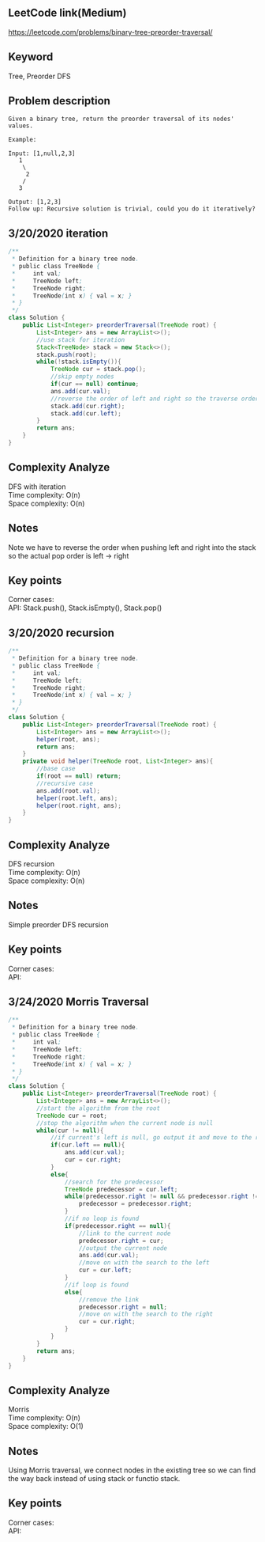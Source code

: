 ## LeetCode link(Medium)
https://leetcode.com/problems/binary-tree-preorder-traversal/

## Keyword
Tree, Preorder DFS

## Problem description
```
Given a binary tree, return the preorder traversal of its nodes' values.

Example:

Input: [1,null,2,3]
   1
    \
     2
    /
   3

Output: [1,2,3]
Follow up: Recursive solution is trivial, could you do it iteratively?
```
## 3/20/2020 iteration

```java
/**
 * Definition for a binary tree node.
 * public class TreeNode {
 *     int val;
 *     TreeNode left;
 *     TreeNode right;
 *     TreeNode(int x) { val = x; }
 * }
 */
class Solution {
    public List<Integer> preorderTraversal(TreeNode root) {
        List<Integer> ans = new ArrayList<>();
        //use stack for iteration
        Stack<TreeNode> stack = new Stack<>();
        stack.push(root);
        while(!stack.isEmpty()){
            TreeNode cur = stack.pop();
            //skip empty nodes
            if(cur == null) continue;
            ans.add(cur.val);
            //reverse the order of left and right so the traverse order is left -> right
            stack.add(cur.right);
            stack.add(cur.left);
        }
        return ans;
    }
}
```

## Complexity Analyze
DFS with iteration\
Time complexity: O(n) \
Space complexity: O(n)

## Notes
Note we have to reverse the order when pushing left and right into the stack so the actual pop order is left -> right

## Key points
Corner cases: \
API: Stack.push(), Stack.isEmpty(), Stack.pop()

## 3/20/2020 recursion

```java
/**
 * Definition for a binary tree node.
 * public class TreeNode {
 *     int val;
 *     TreeNode left;
 *     TreeNode right;
 *     TreeNode(int x) { val = x; }
 * }
 */
class Solution {
    public List<Integer> preorderTraversal(TreeNode root) {
        List<Integer> ans = new ArrayList<>();
        helper(root, ans);
        return ans;
    }
    private void helper(TreeNode root, List<Integer> ans){
        //base case
        if(root == null) return;
        //recursive case
        ans.add(root.val);
        helper(root.left, ans);
        helper(root.right, ans);
    }
}
```

## Complexity Analyze
DFS recursion\
Time complexity: O(n)\
Space complexity: O(n)

## Notes
Simple preorder DFS recursion

## Key points
Corner cases:\
API:

## 3/24/2020 Morris Traversal

```java
/**
 * Definition for a binary tree node.
 * public class TreeNode {
 *     int val;
 *     TreeNode left;
 *     TreeNode right;
 *     TreeNode(int x) { val = x; }
 * }
 */
class Solution {
    public List<Integer> preorderTraversal(TreeNode root) {
        List<Integer> ans = new ArrayList<>();
        //start the algorithm from the root
        TreeNode cur = root;
        //stop the algorithm when the current node is null
        while(cur != null){
            //if current's left is null, go output it and move to the right
            if(cur.left == null){
                ans.add(cur.val);
                cur = cur.right;
            }
            else{
                //search for the predecessor
                TreeNode predecessor = cur.left;
                while(predecessor.right != null && predecessor.right != cur){
                    predecessor = predecessor.right;
                }
                //if no loop is found
                if(predecessor.right == null){
                    //link to the current node
                    predecessor.right = cur;
                    //output the current node
                    ans.add(cur.val);
                    //move on with the search to the left
                    cur = cur.left;
                }
                //if loop is found
                else{
                    //remove the link
                    predecessor.right = null;
                    //move on with the search to the right
                    cur = cur.right;
                }
            }
        }
        return ans;
    }
}
```

## Complexity Analyze
Morris\
Time complexity: O(n)\
Space complexity: O(1)

## Notes
Using Morris traversal, we connect nodes in the existing tree so we can find the way back instead of using stack or functio stack.

## Key points
Corner cases:\
API: